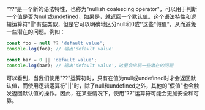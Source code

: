 "??"是一个新的语法特性，也称为"nullish coalescing operator"，可以用于判断一个值是否为null或undefined，如果是，就返回一个默认值。这个语法特性和逻辑运算符"||"有些类似，但是它可以明确地区分null和0或''这些"假值"，从而避免一些潜在的问题。例如：

```js
const foo = null ?? 'default value';
console.log(foo); // 输出'default value'

const bar = 0 || 'default value';
console.log(bar); // 输出'default value'，这里会出现一些潜在的问题
```

可以看到，当我们使用"??"运算符时，只有在值为null或undefined时才会返回默认值，而使用逻辑运算符"||"时，除了null和undefined之外，其他的"假值"也会触发返回默认值的操作。因此，在某些情况下，使用"??"运算符可能会更加安全和可靠。